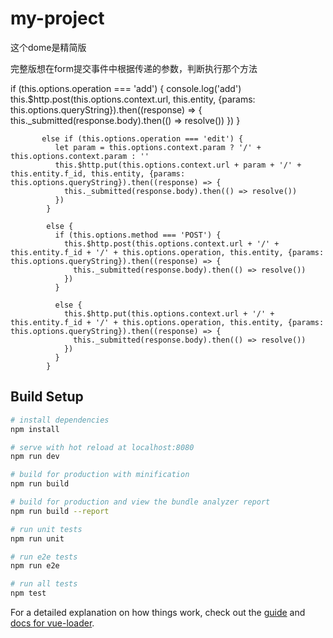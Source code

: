 # my-project

这个dome是精简版

完整版想在form提交事件中根据传递的参数，判断执行那个方法


   if (this.options.operation === 'add') {
              console.log('add')
              this.$http.post(this.options.context.url, this.entity, {params: this.options.queryString}).then((response) => {
                this._submitted(response.body).then(() => resolve())
              })
            } 
           
           else if (this.options.operation === 'edit') {
              let param = this.options.context.param ? '/' + this.options.context.param : ''
              this.$http.put(this.options.context.url + param + '/' + this.entity.f_id, this.entity, {params: this.options.queryString}).then((response) => {
                this._submitted(response.body).then(() => resolve())
              })
            } 
            
            else {
              if (this.options.method === 'POST') {
                this.$http.post(this.options.context.url + '/' + this.entity.f_id + '/' + this.options.operation, this.entity, {params: this.options.queryString}).then((response) => {
                  this._submitted(response.body).then(() => resolve())
                })
              } 
              
              else {
                this.$http.put(this.options.context.url + '/' + this.entity.f_id + '/' + this.options.operation, this.entity, {params: this.options.queryString}).then((response) => {
                  this._submitted(response.body).then(() => resolve())
                })
              }
            }
## Build Setup

``` bash
# install dependencies
npm install

# serve with hot reload at localhost:8080
npm run dev

# build for production with minification
npm run build

# build for production and view the bundle analyzer report
npm run build --report

# run unit tests
npm run unit

# run e2e tests
npm run e2e

# run all tests
npm test
```

For a detailed explanation on how things work, check out the [guide](http://vuejs-templates.github.io/webpack/) and [docs for vue-loader](http://vuejs.github.io/vue-loader).
